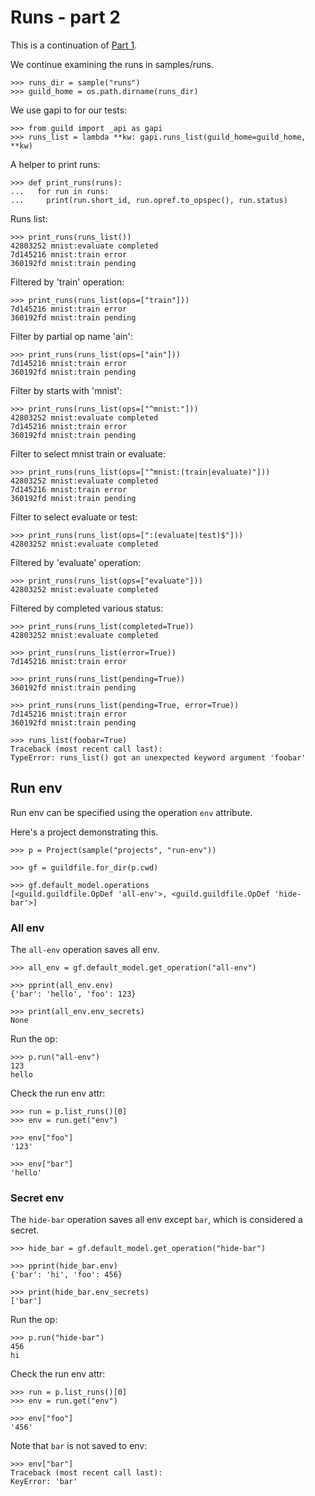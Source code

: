 # Runs - part 2

This is a continuation of [Part 1](runs-1.md).

We continue examining the runs in samples/runs.

    >>> runs_dir = sample("runs")
    >>> guild_home = os.path.dirname(runs_dir)

We use gapi to for our tests:

    >>> from guild import _api as gapi
    >>> runs_list = lambda **kw: gapi.runs_list(guild_home=guild_home, **kw)

A helper to print runs:

    >>> def print_runs(runs):
    ...   for run in runs:
    ...     print(run.short_id, run.opref.to_opspec(), run.status)

Runs list:

    >>> print_runs(runs_list())
    42803252 mnist:evaluate completed
    7d145216 mnist:train error
    360192fd mnist:train pending

Filtered by 'train' operation:

    >>> print_runs(runs_list(ops=["train"]))
    7d145216 mnist:train error
    360192fd mnist:train pending

Filter by partial op name 'ain':

    >>> print_runs(runs_list(ops=["ain"]))
    7d145216 mnist:train error
    360192fd mnist:train pending

Filter by starts with 'mnist':

    >>> print_runs(runs_list(ops=["^mnist:"]))
    42803252 mnist:evaluate completed
    7d145216 mnist:train error
    360192fd mnist:train pending

Filter to select mnist train or evaluate:

    >>> print_runs(runs_list(ops=["^mnist:(train|evaluate)"]))
    42803252 mnist:evaluate completed
    7d145216 mnist:train error
    360192fd mnist:train pending

Filter to select evaluate or test:

    >>> print_runs(runs_list(ops=[":(evaluate|test)$"]))
    42803252 mnist:evaluate completed

Filtered by 'evaluate' operation:

    >>> print_runs(runs_list(ops=["evaluate"]))
    42803252 mnist:evaluate completed

Filtered by completed various status:

    >>> print_runs(runs_list(completed=True))
    42803252 mnist:evaluate completed

    >>> print_runs(runs_list(error=True))
    7d145216 mnist:train error

    >>> print_runs(runs_list(pending=True))
    360192fd mnist:train pending

    >>> print_runs(runs_list(pending=True, error=True))
    7d145216 mnist:train error
    360192fd mnist:train pending

    >>> runs_list(foobar=True)
    Traceback (most recent call last):
    TypeError: runs_list() got an unexpected keyword argument 'foobar'

## Run env

Run env can be specified using the operation `env` attribute.

Here's a project demonstrating this.

    >>> p = Project(sample("projects", "run-env"))

    >>> gf = guildfile.for_dir(p.cwd)

    >>> gf.default_model.operations
    [<guild.guildfile.OpDef 'all-env'>, <guild.guildfile.OpDef 'hide-bar'>]

### All env

The `all-env` operation saves all env.

    >>> all_env = gf.default_model.get_operation("all-env")

    >>> pprint(all_env.env)
    {'bar': 'hello', 'foo': 123}

    >>> print(all_env.env_secrets)
    None

Run the op:

    >>> p.run("all-env")
    123
    hello

Check the run env attr:

    >>> run = p.list_runs()[0]
    >>> env = run.get("env")

    >>> env["foo"]
    '123'

    >>> env["bar"]
    'hello'

### Secret env

The `hide-bar` operation saves all env except `bar`, which is
considered a secret.

    >>> hide_bar = gf.default_model.get_operation("hide-bar")

    >>> pprint(hide_bar.env)
    {'bar': 'hi', 'foo': 456}

    >>> print(hide_bar.env_secrets)
    ['bar']

Run the op:

    >>> p.run("hide-bar")
    456
    hi

Check the run env attr:

    >>> run = p.list_runs()[0]
    >>> env = run.get("env")

    >>> env["foo"]
    '456'

Note that `bar` is not saved to env:

    >>> env["bar"]
    Traceback (most recent call last):
    KeyError: 'bar'
